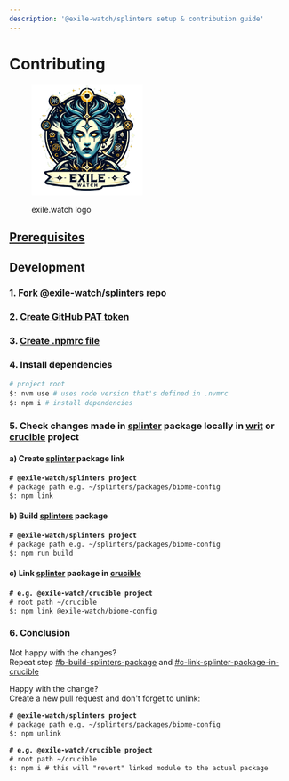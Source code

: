 ```yaml
---
description: '@exile-watch/splinters setup & contribution guide'
---
```


# Contributing

<figure><img src="../../.gitbook/assets/exile.watch logo" alt="" width="200"><figcaption><p>exile.watch logo</p></figcaption></figure>

## [Prerequisites](../../development/prerequisites.md)

## Development

### 1. [Fork @exile-watch/splinters repo](https://github.com/exile-watch/splinters)

### 2. [Create GitHub PAT token](../../development/generating-github-pat.md)

### 3. [Create .npmrc file](../../development/.npmrc-file.md)&#x20;

### 4. Install dependencies

```bash
# project root
$: nvm use # uses node version that's defined in .nvmrc
$: npm i # install dependencies
```

### 5. Check changes made in [splinter](./) package locally in [writ](../writ/) or [crucible](../crucible/) project

#### a) Create [splinter](./) package link

<pre class="language-bash"><code class="lang-bash"><strong># @exile-watch/splinters project
</strong># package path e.g. ~/splinters/packages/biome-config
$: npm link
</code></pre>

#### b) Build [splinters](./) package

<pre class="language-bash"><code class="lang-bash"><strong># @exile-watch/splinters project
</strong># package path e.g. ~/splinters/packages/biome-config
$: npm run build
</code></pre>

#### c) Link [splinter](./) package in [crucible](../crucible/)

<pre class="language-bash"><code class="lang-bash"><strong># e.g. @exile-watch/crucible project
</strong># root path ~/crucible
$: npm link @exile-watch/biome-config
</code></pre>

### 6. Conclusion

Not happy with the changes? \
Repeat step [#b-build-splinters-package](contributing.md#b-build-splinters-package "mention") and [#c-link-splinter-package-in-crucible](contributing.md#c-link-splinter-package-in-crucible "mention")

Happy with the change? \
Create a new pull request and don't forget to unlink:

<pre class="language-bash"><code class="lang-bash"><strong># @exile-watch/splinters project
</strong># package path e.g. ~/splinters/packages/biome-config
$: npm unlink
</code></pre>

<pre class="language-bash"><code class="lang-bash"><strong># e.g. @exile-watch/crucible project
</strong># root path ~/crucible
$: npm i # this will "revert" linked module to the actual package 
</code></pre>
